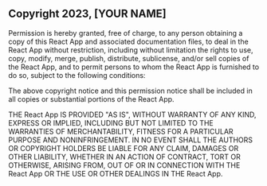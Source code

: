 ## Copyright 2023, [YOUR NAME]

Permission is hereby granted, free of charge, to any person obtaining a copy of this React App and associated documentation files, to deal in the React App without restriction, including without limitation the rights to use, copy, modify, merge, publish, distribute, sublicense, and/or sell copies of the React App, and to permit persons to whom the React App is furnished to do so, subject to the following conditions:

The above copyright notice and this permission notice shall be included in all copies or substantial portions of the React App.

THE React App IS PROVIDED "AS IS", WITHOUT WARRANTY OF ANY KIND, EXPRESS OR IMPLIED, INCLUDING BUT NOT LIMITED TO THE WARRANTIES OF MERCHANTABILITY, FITNESS FOR A PARTICULAR PURPOSE AND NONINFRINGEMENT. IN NO EVENT SHALL THE AUTHORS OR COPYRIGHT HOLDERS BE LIABLE FOR ANY CLAIM, DAMAGES OR OTHER LIABILITY, WHETHER IN AN ACTION OF CONTRACT, TORT OR OTHERWISE, ARISING FROM, OUT OF OR IN CONNECTION WITH THE React App OR THE USE OR OTHER DEALINGS IN THE React App.

